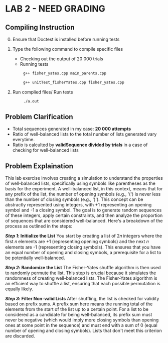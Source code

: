 # LAB 2 - NEED GRADING  

## **Compiling Instruction** 
0. Ensure that Doctest is installed before running tests

1. Type the following command to compile specific files
    - Checking out the output of 20 000 trials
    -  Running tests

```bash
        g++ fisher_yates.cpp main_parents.cpp 
``` 
```bash
        g++ unitTest_fisherYates.cpp fisher_yates.cpp 
```
2. Run complied files/ Run tests
```bash
        ./a.out
```

## **Problem Clarification**
- Total sequences generated in my case: **20 000 attempts**
- Ratio of well-balanced lists to the total number of lists generated vary everytime. 
- Ratio is calculted by **validSequence divided by trials** in a case of checking for well-balanced lists

## **Problem Explaination**

This lab exercise involves creating a simulation to understand the properties of well-balanced lists, specifically using symbols like parentheses as the basis for the experiment. A well-balanced list, in this context, means that for any prefix of the list, the number of opening symbols (e.g., '(') is never less than the number of closing symbols (e.g., ')'). This concept can be abstractly represented using integers, with +1 representing an opening symbol and -1 a closing symbol. The goal is to generate random sequences of these integers, apply certain constraints, and then analyze the proportion of sequences that are considered well-balanced. Here's a breakdown of the process as outlined in the steps:

**_Step 1_: Initialize the List**
You start by creating a list of 2𝑛 integers where the first 𝑛 elements are +1 (representing opening symbols) and the next 𝑛 elements are -1 (representing closing symbols). This ensures that you have an equal number of opening and closing symbols, a prerequisite for a list to be potentially well-balanced.

**_Step 2_: Randomize the List**
The Fisher-Yates shuffle algorithm is then used to randomly permute the list. This step is crucial because it simulates the randomness of creating well-balanced lists. The Fisher-Yates algorithm is an efficient way to shuffle a list, ensuring that each possible permutation is equally likely.

**_Step 3_: Filter Non-valid Lists**
After shuffling, the list is checked for validity based on prefix sums. A prefix sum here means the running total of the elements from the start of the list up to a certain point. For a list to be considered as a candidate for being well-balanced, its prefix sum must never be negative (which would imply more closing symbols than opening ones at some point in the sequence) and must end with a sum of 0 (equal number of opening and closing symbols). Lists that don't meet this criterion are discarded.
